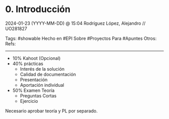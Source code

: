 # 0. Introducción
2024-01-23 (YYYY-MM-DD) @ 15:04
Rodríguez López, Alejandro // UO281827

Tags:
	#showable
	Hecho en #EPI
	Sobre #Proyectos
	Para #Apuntes
	Otros:
	Refs:
 
<hr>

- 10% Kahoot (Opcional)
- 40% prácticas
	- Interés de la solución
	- Calidad de documentación
	- Presentación
	- Aportación individual
- 50% Examen Teoría
	- Preguntas Cortas
	- Ejercicio

Necesario aprobar teoría y PL por separado.